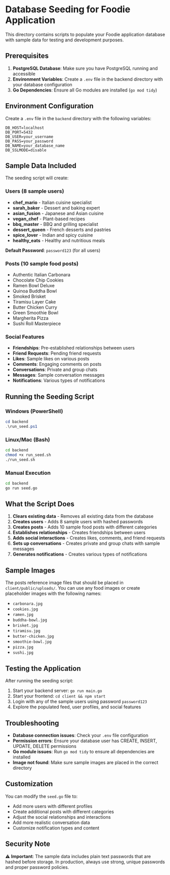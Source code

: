 # Database Seeding for Foodie Application

This directory contains scripts to populate your Foodie application database with sample data for testing and development purposes.

## Prerequisites

1. **PostgreSQL Database**: Make sure you have PostgreSQL running and accessible
2. **Environment Variables**: Create a `.env` file in the backend directory with your database configuration
3. **Go Dependencies**: Ensure all Go modules are installed (`go mod tidy`)

## Environment Configuration

Create a `.env` file in the `backend` directory with the following variables:

```env
DB_HOST=localhost
DB_PORT=5432
DB_USER=your_username
DB_PASS=your_password
DB_NAME=your_database_name
DB_SSLMODE=disable
```

## Sample Data Included

The seeding script will create:

### Users (8 sample users)
- **chef_mario** - Italian cuisine specialist
- **sarah_baker** - Dessert and baking expert
- **asian_fusion** - Japanese and Asian cuisine
- **vegan_chef** - Plant-based recipes
- **bbq_master** - BBQ and grilling specialist
- **dessert_queen** - French desserts and pastries
- **spice_lover** - Indian and spicy cuisine
- **healthy_eats** - Healthy and nutritious meals

**Default Password**: `password123` (for all users)

### Posts (10 sample food posts)
- Authentic Italian Carbonara
- Chocolate Chip Cookies
- Ramen Bowl Deluxe
- Quinoa Buddha Bowl
- Smoked Brisket
- Tiramisu Layer Cake
- Butter Chicken Curry
- Green Smoothie Bowl
- Margherita Pizza
- Sushi Roll Masterpiece

### Social Features
- **Friendships**: Pre-established relationships between users
- **Friend Requests**: Pending friend requests
- **Likes**: Sample likes on various posts
- **Comments**: Engaging comments on posts
- **Conversations**: Private and group chats
- **Messages**: Sample conversation messages
- **Notifications**: Various types of notifications

## Running the Seeding Script

### Windows (PowerShell)
```powershell
cd backend
.\run_seed.ps1
```

### Linux/Mac (Bash)
```bash
cd backend
chmod +x run_seed.sh
./run_seed.sh
```

### Manual Execution
```bash
cd backend
go run seed.go
```

## What the Script Does

1. **Clears existing data** - Removes all existing data from the database
2. **Creates users** - Adds 8 sample users with hashed passwords
3. **Creates posts** - Adds 10 sample food posts with different categories
4. **Establishes relationships** - Creates friendships between users
5. **Adds social interactions** - Creates likes, comments, and friend requests
6. **Sets up conversations** - Creates private and group chats with sample messages
7. **Generates notifications** - Creates various types of notifications

## Sample Images

The posts reference image files that should be placed in `client/public/uploads/`. You can use any food images or create placeholder images with the following names:

- `carbonara.jpg`
- `cookies.jpg`
- `ramen.jpg`
- `buddha-bowl.jpg`
- `brisket.jpg`
- `tiramisu.jpg`
- `butter-chicken.jpg`
- `smoothie-bowl.jpg`
- `pizza.jpg`
- `sushi.jpg`

## Testing the Application

After running the seeding script:

1. Start your backend server: `go run main.go`
2. Start your frontend: `cd client && npm start`
3. Login with any of the sample users using password `password123`
4. Explore the populated feed, user profiles, and social features

## Troubleshooting

- **Database connection issues**: Check your `.env` file configuration
- **Permission errors**: Ensure your database user has CREATE, INSERT, UPDATE, DELETE permissions
- **Go module issues**: Run `go mod tidy` to ensure all dependencies are installed
- **Image not found**: Make sure sample images are placed in the correct directory

## Customization

You can modify the `seed.go` file to:
- Add more users with different profiles
- Create additional posts with different categories
- Adjust the social relationships and interactions
- Add more realistic conversation data
- Customize notification types and content

## Security Note

⚠️ **Important**: The sample data includes plain text passwords that are hashed before storage. In production, always use strong, unique passwords and proper password policies.
